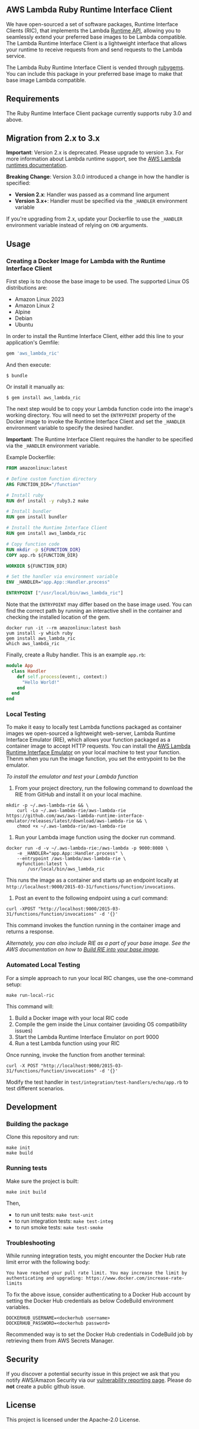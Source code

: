## AWS Lambda Ruby Runtime Interface Client

We have open-sourced a set of software packages, Runtime Interface Clients (RIC), that implements the Lambda
[Runtime API](https://docs.aws.amazon.com/lambda/latest/dg/runtimes-api.html), allowing you to seamlessly extend
your preferred base images to be Lambda compatible.
The Lambda Runtime Interface Client is a lightweight interface that allows your runtime to
receive requests from and send requests to the Lambda service.

The Lambda Ruby Runtime Interface Client is vended through [rubygems](https://rubygems.org/gems/aws_lambda_ric). 
You can include this package in your preferred base image to make that base image Lambda compatible.

## Requirements
The Ruby Runtime Interface Client package currently supports ruby 3.0 and above.

## Migration from 2.x to 3.x

**Important**: Version 2.x is deprecated. Please upgrade to version 3.x. For more information about Lambda runtime support, see the [AWS Lambda runtimes documentation](https://docs.aws.amazon.com/lambda/latest/dg/lambda-runtimes.html).

**Breaking Change**: Version 3.0.0 introduced a change in how the handler is specified:

- **Version 2.x**: Handler was passed as a command line argument
- **Version 3.x+**: Handler must be specified via the `_HANDLER` environment variable

If you're upgrading from 2.x, update your Dockerfile to use the `_HANDLER` environment variable instead of relying on `CMD` arguments.
 
## Usage

### Creating a Docker Image for Lambda with the Runtime Interface Client
First step is to choose the base image to be used. The supported Linux OS distributions are:

 - Amazon Linux 2023
 - Amazon Linux 2
 - Alpine
 - Debian
 - Ubuntu

In order to install the Runtime Interface Client, either add this line to your application's Gemfile:

```ruby
gem 'aws_lambda_ric'
```

And then execute:

    $ bundle

Or install it manually as:

    $ gem install aws_lambda_ric

The next step would be to copy your Lambda function code into the image's working directory.
You will need to set the `ENTRYPOINT` property of the Docker image to invoke the Runtime Interface Client and
set the `_HANDLER` environment variable to specify the desired handler.

**Important**: The Runtime Interface Client requires the handler to be specified via the `_HANDLER` environment variable.

Example Dockerfile:
```dockerfile
FROM amazonlinux:latest

# Define custom function directory
ARG FUNCTION_DIR="/function"

# Install ruby
RUN dnf install -y ruby3.2 make

# Install bundler
RUN gem install bundler

# Install the Runtime Interface Client
RUN gem install aws_lambda_ric

# Copy function code
RUN mkdir -p ${FUNCTION_DIR}
COPY app.rb ${FUNCTION_DIR}

WORKDIR ${FUNCTION_DIR}

# Set the handler via environment variable
ENV _HANDLER="app.App::Handler.process"

ENTRYPOINT ["/usr/local/bin/aws_lambda_ric"]
```

Note that the `ENTRYPOINT` may differ based on the base image used. You can find the correct path by running an
interactive shell in the container and checking the installed location of the gem.

```shell script
docker run -it --rm amazonlinux:latest bash
yum install -y which ruby
gem install aws_lambda_ric
which aws_lambda_ric
```

Finally, create a Ruby handler. This is an example `app.rb`:

```ruby
module App
  class Handler
    def self.process(event:, context:)
      "Hello World!"
    end
  end
end
```

### Local Testing

To make it easy to locally test Lambda functions packaged as container images we open-sourced a lightweight web-server,
Lambda Runtime Interface Emulator (RIE), which allows your function packaged as a container image to accept HTTP requests.
You can install the [AWS Lambda Runtime Interface Emulator](https://github.com/aws/aws-lambda-runtime-interface-emulator) on your local machine to test your function.
Thenm when you run the image function, you set the entrypoint to be the emulator. 

*To install the emulator and test your Lambda function*

1) From your project directory, run the following command to download the RIE from GitHub and install it on your local machine. 

```shell script
mkdir -p ~/.aws-lambda-rie && \
    curl -Lo ~/.aws-lambda-rie/aws-lambda-rie https://github.com/aws/aws-lambda-runtime-interface-emulator/releases/latest/download/aws-lambda-rie && \
    chmod +x ~/.aws-lambda-rie/aws-lambda-rie
```

1) Run your Lambda image function using the docker run command. 

```shell script
docker run -d -v ~/.aws-lambda-rie:/aws-lambda -p 9000:8080 \
    -e _HANDLER="app.App::Handler.process" \
    --entrypoint /aws-lambda/aws-lambda-rie \
    myfunction:latest \
        /usr/local/bin/aws_lambda_ric
```

This runs the image as a container and starts up an endpoint locally at `http://localhost:9000/2015-03-31/functions/function/invocations`. 

1) Post an event to the following endpoint using a curl command: 

```shell script
curl -XPOST "http://localhost:9000/2015-03-31/functions/function/invocations" -d '{}'
```

This command invokes the function running in the container image and returns a response.

*Alternately, you can also include RIE as a part of your base image. See the AWS documentation on how to [Build RIE into your base image](https://docs.aws.amazon.com/lambda/latest/dg/images-test.html#images-test-alternative).*

### Automated Local Testing

For a simple approach to run your local RIC changes, use the one-command setup:

```shell script
make run-local-ric
```

This command will:
1. Build a Docker image with your local RIC code
2. Compile the gem inside the Linux container (avoiding OS compatibility issues)
3. Start the Lambda Runtime Interface Emulator on port 9000
4. Run a test Lambda function using your RIC

Once running, invoke the function from another terminal:

```shell script
curl -X POST "http://localhost:9000/2015-03-31/functions/function/invocations" -d '{}'
```

Modify the test handler in `test/integration/test-handlers/echo/app.rb` to test different scenarios.

## Development

### Building the package
Clone this repository and run:

```shell script
make init
make build
```

### Running tests

Make sure the project is built:
```shell script
make init build
```
Then,
* to run unit tests: `make test-unit`
* to run integration tests: `make test-integ`
* to run smoke tests: `make test-smoke`

### Troubleshooting
While running integration tests, you might encounter the Docker Hub rate limit error with the following body:
```
You have reached your pull rate limit. You may increase the limit by authenticating and upgrading: https://www.docker.com/increase-rate-limits
```
To fix the above issue, consider authenticating to a Docker Hub account by setting the Docker Hub credentials as below CodeBuild environment variables.
```shell script
DOCKERHUB_USERNAME=<dockerhub username>
DOCKERHUB_PASSWORD=<dockerhub password>
```
Recommended way is to set the Docker Hub credentials in CodeBuild job by retrieving them from AWS Secrets Manager.

## Security

If you discover a potential security issue in this project we ask that you notify AWS/Amazon Security via our [vulnerability reporting page](http://aws.amazon.com/security/vulnerability-reporting/). Please do **not** create a public github issue.

## License

This project is licensed under the Apache-2.0 License.